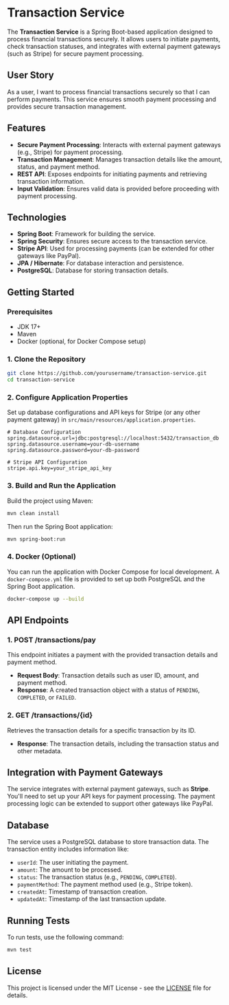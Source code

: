 
# Transaction Service

The **Transaction Service** is a Spring Boot-based application designed to process financial transactions securely. It allows users to initiate payments, check transaction statuses, and integrates with external payment gateways (such as Stripe) for secure payment processing.

## User Story
As a user, I want to process financial transactions securely so that I can perform payments. This service ensures smooth payment processing and provides secure transaction management.

## Features

- **Secure Payment Processing**: Interacts with external payment gateways (e.g., Stripe) for payment processing.
- **Transaction Management**: Manages transaction details like the amount, status, and payment method.
- **REST API**: Exposes endpoints for initiating payments and retrieving transaction information.
- **Input Validation**: Ensures valid data is provided before proceeding with payment processing.

## Technologies

- **Spring Boot**: Framework for building the service.
- **Spring Security**: Ensures secure access to the transaction service.
- **Stripe API**: Used for processing payments (can be extended for other gateways like PayPal).
- **JPA / Hibernate**: For database interaction and persistence.
- **PostgreSQL**: Database for storing transaction details.

## Getting Started

### Prerequisites

- JDK 17+
- Maven
- Docker (optional, for Docker Compose setup)

### 1. Clone the Repository

```bash
git clone https://github.com/yourusername/transaction-service.git
cd transaction-service
```

### 2. Configure Application Properties

Set up database configurations and API keys for Stripe (or any other payment gateway) in `src/main/resources/application.properties`.

```properties
# Database Configuration
spring.datasource.url=jdbc:postgresql://localhost:5432/transaction_db
spring.datasource.username=your-db-username
spring.datasource.password=your-db-password

# Stripe API Configuration
stripe.api.key=your_stripe_api_key
```

### 3. Build and Run the Application

Build the project using Maven:

```bash
mvn clean install
```

Then run the Spring Boot application:

```bash
mvn spring-boot:run
```

### 4. Docker (Optional)

You can run the application with Docker Compose for local development. A `docker-compose.yml` file is provided to set up both PostgreSQL and the Spring Boot application.

```bash
docker-compose up --build
```

## API Endpoints

### 1. POST /transactions/pay

This endpoint initiates a payment with the provided transaction details and payment method.

- **Request Body**: Transaction details such as user ID, amount, and payment method.
- **Response**: A created transaction object with a status of `PENDING`, `COMPLETED`, or `FAILED`.

### 2. GET /transactions/{id}

Retrieves the transaction details for a specific transaction by its ID.

- **Response**: The transaction details, including the transaction status and other metadata.

## Integration with Payment Gateways

The service integrates with external payment gateways, such as **Stripe**. You'll need to set up your API keys for payment processing. The payment processing logic can be extended to support other gateways like PayPal.

## Database

The service uses a PostgreSQL database to store transaction data. The transaction entity includes information like:

- `userId`: The user initiating the payment.
- `amount`: The amount to be processed.
- `status`: The transaction status (e.g., `PENDING`, `COMPLETED`).
- `paymentMethod`: The payment method used (e.g., Stripe token).
- `createdAt`: Timestamp of transaction creation.
- `updatedAt`: Timestamp of the last transaction update.

## Running Tests

To run tests, use the following command:

```bash
mvn test
```

## License

This project is licensed under the MIT License - see the [LICENSE](LICENSE) file for details.
